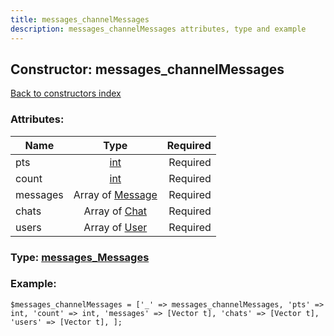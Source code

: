 ```yaml
---
title: messages_channelMessages
description: messages_channelMessages attributes, type and example
---
```

## Constructor: messages\_channelMessages  
[Back to constructors index](index.md)



### Attributes:

| Name     |    Type       | Required |
|----------|:-------------:|---------:|
|pts|[int](../types/int.md) | Required|
|count|[int](../types/int.md) | Required|
|messages|Array of [Message](../types/Message.md) | Required|
|chats|Array of [Chat](../types/Chat.md) | Required|
|users|Array of [User](../types/User.md) | Required|



### Type: [messages\_Messages](../types/messages_Messages.md)


### Example:

```
$messages_channelMessages = ['_' => messages_channelMessages, 'pts' => int, 'count' => int, 'messages' => [Vector t], 'chats' => [Vector t], 'users' => [Vector t], ];
```